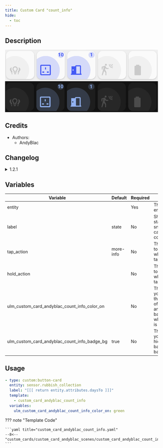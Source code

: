 ```yaml
---
title: Custom Card "count_info"
hide:
  - toc
---
```

<!-- markdownlint-disable MD046 -->

## Description

![example-image-light](../../assets/img/custom_card_andyblac_count_info/custom_card_andyblac_count_info_light.png)
![example-image-dark](../../assets/img/custom_card_andyblac_count_info/custom_card_andyblac_count_info_dark.png)

## Credits

- Authors:
    - AndyBlac

## Changelog

<details>
<summary>1.2.1</summary>
Initial release
</details>

## Variables

| Variable | Default | Required         | Notes             |
|----------|---------|------------------|-------------------|
| entity   |         | Yes              | The sensor entity |
| label    | state   | No          | Shows the state of the snesor, you can also use code here |
| tap_action | more-info | No	    | The action to perform when tapping |
| hold_action |      | No	              | The action to perform when tapping |
| ulm_custom_card_andyblac_count_info_color_on |  | No | This lets you change the colour of the icon and background, when state is 'on' |
| ulm_custom_card_andyblac_count_info_badge_bg | true | No | This lets you show / hide the badge background |

## Usage

```yaml
- type: custom:button-card
  entity: sensor.rubbish_collection
  label: "[[[ return entity.attributes.daysTo ]]]"
  template:
    - custom_card_andyblac_count_info
  variables:
    ulm_custom_card_andyblac_count_info_color_on: green
```

??? note "Template Code"

    ```yaml title="custom_card_andyblac_count_info.yaml"
    --8<-- "custom_cards/custom_card_andyblac_scenes/custom_card_andyblac_count_info.yaml"
    ```
